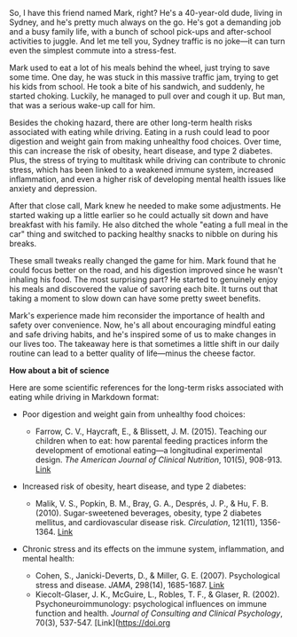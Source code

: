 So, I have this friend named Mark, right? He's a 40-year-old dude, living in Sydney, and he's pretty much always on the go. He's got a demanding job and a busy family life, with a bunch of school pick-ups and after-school activities to juggle. And let me tell you, Sydney traffic is no joke—it can turn even the simplest commute into a stress-fest.

Mark used to eat a lot of his meals behind the wheel, just trying to save some time. One day, he was stuck in this massive traffic jam, trying to get his kids from school. He took a bite of his sandwich, and suddenly, he started choking. Luckily, he managed to pull over and cough it up. But man, that was a serious wake-up call for him.

Besides the choking hazard, there are other long-term health risks associated with eating while driving. Eating in a rush could lead to poor digestion and weight gain from making unhealthy food choices. Over time, this can increase the risk of obesity, heart disease, and type 2 diabetes. Plus, the stress of trying to multitask while driving can contribute to chronic stress, which has been linked to a weakened immune system, increased inflammation, and even a higher risk of developing mental health issues like anxiety and depression.

After that close call, Mark knew he needed to make some adjustments. He started waking up a little earlier so he could actually sit down and have breakfast with his family. He also ditched the whole "eating a full meal in the car" thing and switched to packing healthy snacks to nibble on during his breaks.

These small tweaks really changed the game for him. Mark found that he could focus better on the road, and his digestion improved since he wasn't inhaling his food. The most surprising part? He started to genuinely enjoy his meals and discovered the value of savoring each bite. It turns out that taking a moment to slow down can have some pretty sweet benefits.

Mark's experience made him reconsider the importance of health and safety over convenience. Now, he's all about encouraging mindful eating and safe driving habits, and he's inspired some of us to make changes in our lives too. The takeaway here is that sometimes a little shift in our daily routine can lead to a better quality of life—minus the cheese factor.

**How about a bit of science**

Here are some scientific references for the long-term risks associated with eating while driving in Markdown format:

- Poor digestion and weight gain from unhealthy food choices:
  - Farrow, C. V., Haycraft, E., & Blissett, J. M. (2015). Teaching our children when to eat: how parental feeding practices inform the development of emotional eating—a longitudinal experimental design. _The American Journal of Clinical Nutrition_, 101(5), 908-913. [Link](https://doi.org/10.3945/ajcn.114.103713)

- Increased risk of obesity, heart disease, and type 2 diabetes:
  - Malik, V. S., Popkin, B. M., Bray, G. A., Després, J. P., & Hu, F. B. (2010). Sugar-sweetened beverages, obesity, type 2 diabetes mellitus, and cardiovascular disease risk. _Circulation_, 121(11), 1356-1364. [Link](https://doi.org/10.1161/CIRCULATIONAHA.109.876185)

- Chronic stress and its effects on the immune system, inflammation, and mental health:
  - Cohen, S., Janicki-Deverts, D., & Miller, G. E. (2007). Psychological stress and disease. _JAMA_, 298(14), 1685-1687. [Link](https://doi.org/10.1001/jama.298.14.1685)
  - Kiecolt-Glaser, J. K., McGuire, L., Robles, T. F., & Glaser, R. (2002). Psychoneuroimmunology: psychological influences on immune function and health. _Journal of Consulting and Clinical Psychology_, 70(3), 537-547. [Link](https://doi.org

